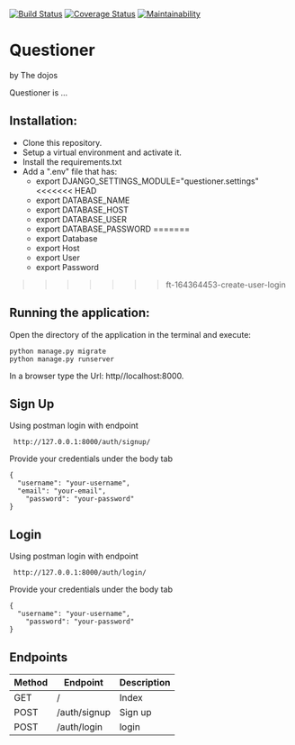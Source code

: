 [![Build Status](https://travis-ci.org/bisonlou/questioner.svg?branch=ft-164364453-create-user-login)](https://travis-ci.org/bisonlou/questioner) [![Coverage Status](https://coveralls.io/repos/github/kbjude/questioner/badge.svg?branch=ch-164393776-setup-testing-environment)](https://coveralls.io/github/kbjude/questioner?branch=ch-164393776-setup-testing-environment) [![Maintainability](https://api.codeclimate.com/v1/badges/a41afe011f4784815a00/maintainability)](https://codeclimate.com/github/bisonlou/questioner/maintainability)



# Questioner
by The dojos


 Questioner is ...


 ## Installation:
  - Clone this repository.
  - Setup a virtual environment and activate it.
  - Install the requirements.txt
  - Add a ".env" file that has:
    - export DJANGO_SETTINGS_MODULE="questioner.settings"
<<<<<<< HEAD
    - export DATABASE_NAME
    - export DATABASE_HOST
    - export DATABASE_USER
    - export DATABASE_PASSWORD
=======
    - export Database
    - export Host
    - export User
    - export Password
>>>>>>> ft-164364453-create-user-login


 ## Running the application:
  Open the directory of the application in the terminal and execute:

    python manage.py migrate
    python manage.py runserver

   In a browser type the Url: http//localhost:8000.


 ## Sign Up

  Using postman login with endpoint
   ```
    http://127.0.0.1:8000/auth/signup/
  ```
  Provide your credentials under the body tab
  ```
  {
  	"username": "your-username",
  	"email": "your-email",
	  "password": "your-password"
  }

  ```

 ## Login

  Using postman login with endpoint
   ```
    http://127.0.0.1:8000/auth/login/
  ```
  Provide your credentials under the body tab
  ```
  {
  	"username": "your-username",
	  "password": "your-password"
  }

  ```

 ## Endpoints
| Method | Endpoint         | Description |
| ------ | -----------------| ----------- |
| GET    | /                | Index       |
| POST   |/auth/signup      | Sign up     |
| POST   |/auth/login       | login       |
